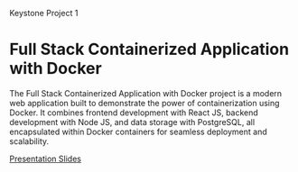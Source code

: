 
Keystone Project 1

# Full Stack Containerized Application with Docker

The Full Stack Containerized Application with Docker project is a modern web application built to demonstrate the power of containerization using Docker. It combines frontend development with React JS, backend development with Node JS, and data storage with PostgreSQL, all encapsulated within Docker containers for seamless deployment and scalability.

[Presentation Slides](https://docs.google.com/presentation/d/1yTNI4Fd4wbgzuw11pf7AeY1yWKvQpM0aYrl62oG35xk/edit?usp=sharing)



